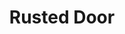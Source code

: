 ---
abv: 6.2%
alt:
availability: Keg
bitterness: 
description: Need description
gravity: 
hops: 
ibu: 0000
img: beer.jpg
layout: beer
malt: 
modal-id: rusted-door
title: Rusted Door
on-tap: yup
sourness: 
style: Brett Saison
---